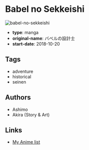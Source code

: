 # Babel no Sekkeishi

![babel-no-sekkeishi](https://cdn.myanimelist.net/images/manga/2/234819.jpg)

-   **type**: manga
-   **original-name**: バベルの設計士
-   **start-date**: 2018-10-20

## Tags

-   adventure
-   historical
-   seinen

## Authors

-   Ashimo
-   Akira (Story & Art)

## Links

-   [My Anime list](https://myanimelist.net/manga/125077/Babel_no_Sekkeishi)

